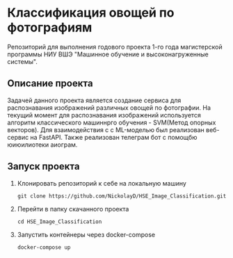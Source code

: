 # Классификация овощей по фотографиям
Репозиторий для выполнения годового проекта 1-го года магистерской программы НИУ ВШЭ "Машинное обучение и высоконагруженные системы".
## Описание проекта
Задачей данного проекта является создание сервиса для распознавания изображений различных овощей по фотографии. 
На текущий момент для распознавания изображений используется алгоритм классического машиннрго обучения - SVM(Метод опорных векторов).
Для взаимодействия с с ML-моделью был реализован веб-сервис на FastAPI. Также реализован телеграм бот с помощбю юиюилиотеки аиограм.
## Запуск проекта
1. Клонировать репозиторий к себе на локальную машину
   ```
   git clone https://github.com/NickolayD/HSE_Image_Classification.git
   ```
2. Перейти в папку скачанного проекта
   ```
   cd HSE_Image_Classification
   ```
3. Запустить контейнеры через docker-compose
   ```
   docker-compose up
   ```
